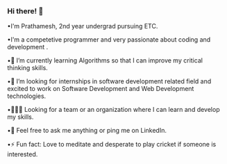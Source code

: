 ### Hi there! 👋
<!-- •I'm Prathamesh, 2nd year undergrad pursuing ETC.
•I'm a competetive programmer and very passionate about coding and development .
•🌱 I’m currently learning Algorithms so that I can improve my critical thinking skills.
•👯 I’m looking for internships in software development related field and excited to work on Software Development and Web Development technologies.
•🧑‍🤝‍🧑 Looking for a team or an organization where I can learn and develop my skills.
•💬 Feel free to ask me anything or ping me on LinkedIn. 
•⚡ Fun fact: Love to meditate and desperate to play cricket if someone is interested.

 -->
<!--
**PrathameshAndhare/PrathameshAndhare** is a ✨ _special_ ✨ repository because its `README.md` (this file) appears on your GitHub profile.

Here are some ideas to get you started:

- 🔭 I’m currently working on ...
- 🌱 I’m currently learning ...
- 👯 I’m looking to collaborate on ...
- 🤔 I’m looking for help with ...
- 💬 Ask me about ...
- 📫 How to reach me: ...
- 😄 Pronouns: ...
- ⚡ Fun fact: ...
-->
•I'm Prathamesh, 2nd year undergrad pursuing ETC.




•I'm a competetive programmer and very passionate about coding and development .

•🌱 I’m currently learning Algorithms so that I can improve my critical thinking skills.

•👯 I’m looking for internships in software development related field and excited to work on Software Development and Web Development technologies.

•🧑‍🤝‍🧑 Looking for a team or an organization where I can learn and develop my skills.

•💬 Feel free to ask me anything or ping me on LinkedIn. 

•⚡ Fun fact: Love to meditate and desperate to play cricket if someone is interested.

